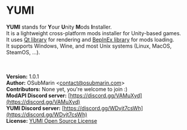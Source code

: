 # YUMI
**YUMI** stands for **Y**our **U**nity **M**ods **I**nstaller.<br>
It is a lightweight cross-platform mods installer for Unity-based games.<br>
It uses [Qt library](https://www.qt.io/) for rendering and [BepInEx library](https://github.com/BepInEx/BepInEx/) for mods loading.<br>
It supports Windows, Wine, and most Unix systems (Linux, MacOS, SteamOS, ...).<br>
<br><br>

**Version:** 1.0.1<br>
**Author:** OSubMarin <[contact@osubmarin.com](mailto:contact@osubmarin.com)><br>
**Contributors:** None yet, you're welcome to join :)<br>
**ModAPI Discord server:** [https://discord.gg/VAMuXyd](https://discord.gg/VAMuXyd)<br>
**YUMI Discord server:** [https://discord.gg/WDvjt7csWh](https://discord.gg/WDvjt7csWh)<br>
**License:** [YUMI Open Source License](https://lc-it-solutions.com/resources/yumi-open-source-license)<br>
<br><br>
